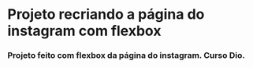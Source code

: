 # Projeto recriando a página do instagram com flexbox

### Projeto feito com flexbox da página do instagram. Curso Dio.
